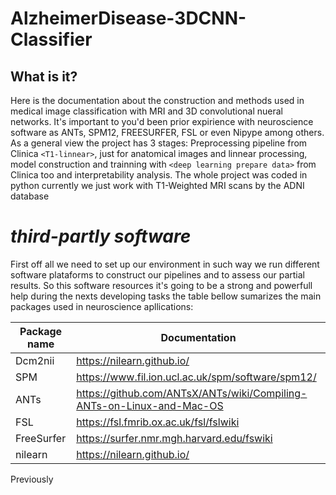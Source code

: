 # AlzheimerDisease-3DCNN-Classifier
## What is it?
Here is the documentation about the construction and methods used in medical image classification with MRI and 3D convolutional nueral networks. It's important to you'd been prior expirience with neuroscience software as ANTs, SPM12, FREESURFER, FSL or even Nipype among others. As a general view the project has 3 stages: Preprocessing pipeline from Clinica `<T1-linnear>`, just for anatomical images and linnear processing, model construction and trainning with `<deep learning prepare data>` from Clinica too and interpretability analysis. The whole project was coded in python currently we just work with T1-Weighted MRI scans by the ADNI database

# *third-partly software*
First off all we need to set up our environment in such way we run different software plataforms to construct our pipelines and to assess our partial results. So this software resources it's going to be a strong and powerfull help during the nexts developing tasks the table bellow sumarizes the main packages used in neuroscience apllications:

Package name    | Documentation
------------    | -------------
Dcm2nii         | https://nilearn.github.io/
SPM             | https://www.fil.ion.ucl.ac.uk/spm/software/spm12/
ANTs            | https://github.com/ANTsX/ANTs/wiki/Compiling-ANTs-on-Linux-and-Mac-OS
FSL             | https://fsl.fmrib.ox.ac.uk/fsl/fslwiki
FreeSurfer      | https://surfer.nmr.mgh.harvard.edu/fswiki
nilearn         | https://nilearn.github.io/


Previously
